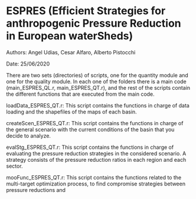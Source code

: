 # ESPRES (Efficient Strategies for anthropogenic Pressure Reduction in European waterSheds) 

Authors:  Angel Udias, Cesar Alfaro, Alberto Pistocchi

Date: 25/06/2020


There are two sets (directories) of scripts, one for the quantity module and one for the quality module.
In each one of the folders there is a main code (main_ESPRES_QL.r, main_ESPRES_QT.r), and 
the rest of the scripts contain the different functions that are executed from the main
 code.


loadData_ESPRES_QT.r: This script contains the functions in charge of data loading and 
the shapefiles of the maps of each basin.

createScen_ESPRES_QT.r: This script contains the functions in charge of the general
 scenario with the current conditions of the basin that you decide to analyze.

evalStg_ESPRES_QT.r: This script contains the functions in charge of evaluating the
 pressure reduction strategies in the considered scenario. A strategy consists of the
 pressure reduction ratios in each region and each sector.

mooFunc_ESPRES_QT.r: This script contains the functions related to the multi-target 
optimization process, to find compromise strategies between pressure reductions and 
 
